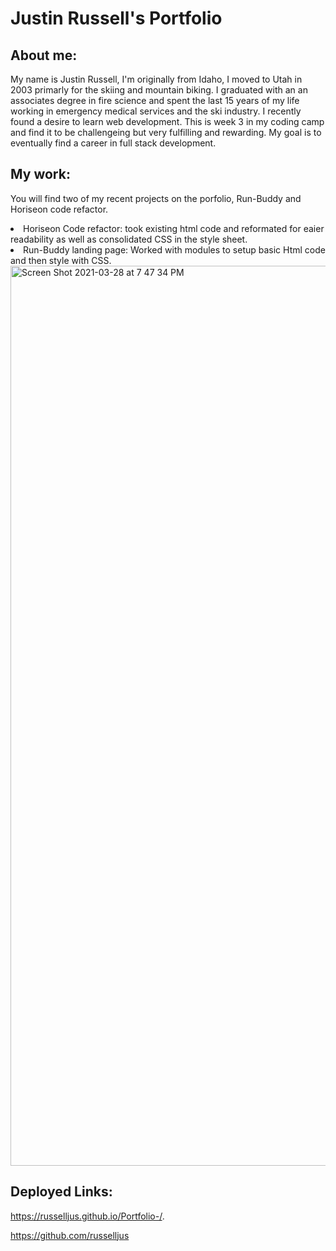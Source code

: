 <h1>Justin Russell's Portfolio</h2>


<h2>About me:</h2>

<p> My name is Justin Russell, I'm originally from Idaho, I moved to Utah in 2003 primarly for the skiing and mountain biking. I graduated with an an associates  degree in fire science and spent the last 15 years of my life working in emergency medical services and the ski industry. I recently found a desire to learn web development. This is week 3 in my coding camp and find it to be challengeing but very fulfilling and rewarding. My goal is to eventually find a career in full stack development.</p>


<h2>My work:</h2>
  
You will find two of my recent projects on the porfolio, Run-Buddy and Horiseon code refactor.
<li> Horiseon Code refactor: took existing html code and reformated for eaier readability as well as consolidated CSS in the style sheet.</li>
<li> Run-Buddy landing page: Worked with modules to setup basic Html code and then style with CSS.</li>
  
  
  <img width="1440" alt="Screen Shot 2021-03-28 at 7 47 34 PM" src="https://user-images.githubusercontent.com/79387241/112777414-6f335680-8fff-11eb-96a8-a298aba92f7d.png">

<h2>Deployed Links:</h2>

https://russelljus.github.io/Portfolio-/.

https://github.com/russelljus
